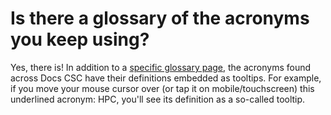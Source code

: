 # Is there a glossary of the acronyms you keep using?

Yes, there is! In addition to a [specific glossary page](../glossary.md), the acronyms found across
Docs CSC have their definitions embedded as tooltips. For example, if you move your mouse cursor
over (or tap it on mobile/touchscreen) this underlined acronym: HPC, you'll see its definition as a
so-called tooltip.
